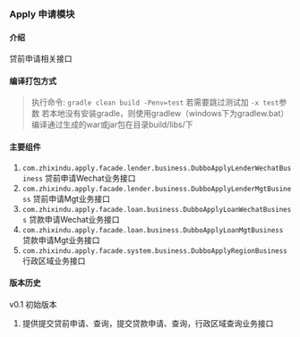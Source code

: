 ### Apply 申请模块

#### 介绍
  贷前申请相关接口

#### 编译打包方式
> 执行命令: `gradle clean build -Penv=test` 
> 若需要跳过测试加 `-x test`参数
> 若本地没有安装gradle，则使用gradlew（windows下为gradlew.bat）
> 编译通过生成的war或jar包在目录build/libs/下

#### 主要组件
 1. `com.zhixindu.apply.facade.lender.business.DubboApplyLenderWechatBusiness` 贷前申请Wechat业务接口
 2. `com.zhixindu.apply.facade.lender.business.DubboApplyLenderMgtBusiness` 贷前申请Mgt业务接口
 3. `com.zhixindu.apply.facade.loan.business.DubboApplyLoanWechatBusiness` 贷款申请Wechat业务接口
 4. `com.zhixindu.apply.facade.loan.business.DubboApplyLoanMgtBusiness` 贷款申请Mgt业务接口
 5. `com.zhixindu.apply.facade.system.business.DubboApplyRegionBusiness` 行政区域业务接口

#### 版本历史

v0.1 初始版本
  1. 提供提交贷前申请、查询，提交贷款申请、查询，行政区域查询业务接口
